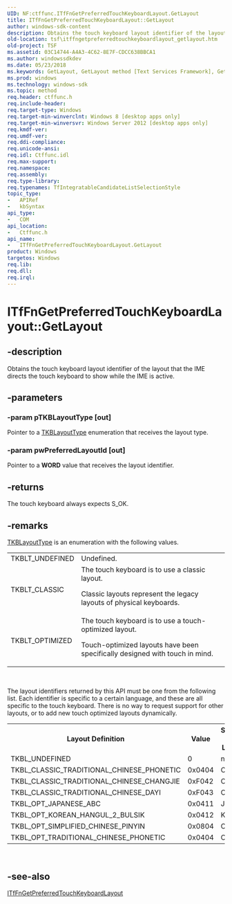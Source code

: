 ```yaml
---
UID: NF:ctffunc.ITfFnGetPreferredTouchKeyboardLayout.GetLayout
title: ITfFnGetPreferredTouchKeyboardLayout::GetLayout
author: windows-sdk-content
description: Obtains the touch keyboard layout identifier of the layout that the IME directs the touch keyboard to show while the IME is active.
old-location: tsf\itffngetpreferredtouchkeyboardlayout_getlayout.htm
old-project: TSF
ms.assetid: 03C14744-A4A3-4C62-8E7F-CDCC638BBCA1
ms.author: windowssdkdev
ms.date: 05/23/2018
ms.keywords: GetLayout, GetLayout method [Text Services Framework], GetLayout method [Text Services Framework],ITfFnGetPreferredTouchKeyboardLayout interface, ITfFnGetPreferredTouchKeyboardLayout interface [Text Services Framework],GetLayout method, ITfFnGetPreferredTouchKeyboardLayout.GetLayout, ITfFnGetPreferredTouchKeyboardLayout::GetLayout, ctffunc/ITfFnGetPreferredTouchKeyboardLayout::GetLayout, tsf.itffngetpreferredtouchkeyboardlayout_getlayout
ms.prod: windows
ms.technology: windows-sdk
ms.topic: method
req.header: ctffunc.h
req.include-header: 
req.target-type: Windows
req.target-min-winverclnt: Windows 8 [desktop apps only]
req.target-min-winversvr: Windows Server 2012 [desktop apps only]
req.kmdf-ver: 
req.umdf-ver: 
req.ddi-compliance: 
req.unicode-ansi: 
req.idl: Ctffunc.idl
req.max-support: 
req.namespace: 
req.assembly: 
req.type-library: 
req.typenames: TfIntegratableCandidateListSelectionStyle
topic_type:
-	APIRef
-	kbSyntax
api_type:
-	COM
api_location:
-	Ctffunc.h
api_name:
-	ITfFnGetPreferredTouchKeyboardLayout.GetLayout
product: Windows
targetos: Windows
req.lib: 
req.dll: 
req.irql: 
---
```


# ITfFnGetPreferredTouchKeyboardLayout::GetLayout


## -description


Obtains the touch keyboard layout identifier of the layout that the IME directs the touch keyboard to show while the IME is active.


## -parameters




### -param pTKBLayoutType [out]

Pointer to a <a href="https://msdn.microsoft.com/65C46775-9D4D-4C80-A5F0-6713C805053D">TKBLayoutType</a> enumeration that receives the layout type.


### -param pwPreferredLayoutId [out]

Pointer to a <b>WORD</b> value that receives the layout identifier.


## -returns



The touch keyboard always expects S_OK.




## -remarks




<a href="https://msdn.microsoft.com/65C46775-9D4D-4C80-A5F0-6713C805053D">TKBLayoutType</a> is an enumeration with the following values.

<table>
<tr>
<td>TKBLT_UNDEFINED</td>
<td>Undefined.</td>
</tr>
<tr>
<td>TKBLT_CLASSIC</td>
<td>
The touch keyboard is to use a classic layout.

Classic layouts represent the legacy layouts of physical keyboards.

</td>
</tr>
<tr>
<td>TKBLT_OPTIMIZED</td>
<td>
The touch keyboard is to use a touch-optimized layout.

Touch-optimized layouts have been specifically designed with touch in mind.

</td>
</tr>
</table>
 

The layout identifiers returned by this API must be one from the following list.
Each identifier is specific to a certain language, and these are all specific to the touch keyboard.
There is no way to request support for other layouts, or to add new touch optimized layouts dynamically.

<table>
<tr>
<th>Layout Definition                                                                                    </th>
<th>Value</th>
<th>Supported Input Language</th>
</tr>
<tr>
<td>TKBL_UNDEFINED</td>
<td>0</td>
<td>n/a</td>
</tr>
<tr>
<td>TKBL_CLASSIC_TRADITIONAL_CHINESE_PHONETIC</td>
<td>0x0404</td>
<td>CHT</td>
</tr>
<tr>
<td>TKBL_CLASSIC_TRADITIONAL_CHINESE_CHANGJIE</td>
<td>0xF042</td>
<td>CHT</td>
</tr>
<tr>
<td>TKBL_CLASSIC_TRADITIONAL_CHINESE_DAYI</td>
<td>0xF043</td>
<td>CHT</td>
</tr>
<tr>
<td>TKBL_OPT_JAPANESE_ABC</td>
<td>0x0411</td>
<td>JPN</td>
</tr>
<tr>
<td>TKBL_OPT_KOREAN_HANGUL_2_BULSIK</td>
<td>0x0412</td>
<td>KOR</td>
</tr>
<tr>
<td>TKBL_OPT_SIMPLIFIED_CHINESE_PINYIN</td>
<td>0x0804</td>
<td>CHS</td>
</tr>
<tr>
<td>TKBL_OPT_TRADITIONAL_CHINESE_PHONETIC</td>
<td>0x0404</td>
<td>CHT</td>
</tr>
</table>
 




## -see-also




<a href="https://msdn.microsoft.com/1BC4A446-AEDC-44AA-9BD7-786917AD2556">ITfFnGetPreferredTouchKeyboardLayout</a>
 

 

